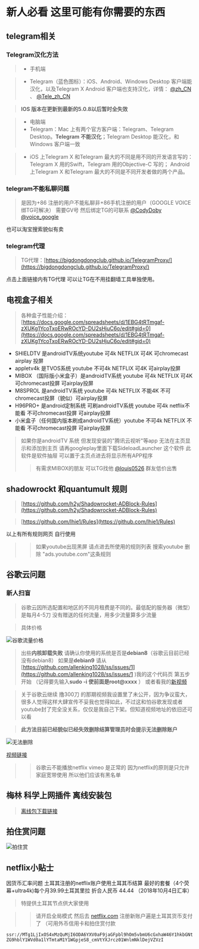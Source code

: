 # **新人必看 这里可能有你需要的东西**
## telegram相关
###                     Telegram汉化方法 
> * 手机端 

> * Telegram（蓝色图标）：iOS、Android、Windows Desktop 客户端能汉化，以及Telegram X Android 客户端也支持汉化，详情： [@zh_CN](https://t.me/zh_CN) 、 [@Tele_zh_CN](https://t.me/Tele_zh_CN)

> **IOS 版本在更新到最新的5.0.8以后暂时全失效**

> * 电脑端
> * Telegram：Mac 上有两个官方客户端：Telegram、Telegram Desktop。**Telegram 不能汉化**；Telegram Desktop 能汉化，和Windows 客户端一致

> * iOS 上Telegram X 和Telegram 最大的不同是用不同的开发语言写的：Telegram X 用的Swift，Telegram 用的Objective-C 写的；
Android 上Telegram X 和Telegram 最大的不同是不同开发者做的两个产品。

###                   telegram不能私聊问题
>是因为+86 注册的用户不能私聊非+86手机注册的用户（GOOGLE VOICE绑TG可解决）
需要GV号 然后绑定TG的可联系  [@CodyDoby](https://t.me/CodyDoby)  [@voice_google](https://t.me/voice_google)  

也可以淘宝搜索貌似有卖

###                    telegram代理
>TG代理：[https://bigdongdongclub.github.io/TelegramProxy/](https://bigdongdongclub.github.io/TelegramProxy/)

点击上面链接内有TG代理  可以让TG在不用挂翻墙工具单独使用。

##                      电视盒子相关
>各种盒子性能介绍：[https://docs.google.com/spreadsheets/d/1EBG4tRTmgaf-zXUKg1YcoTxoERwROcYD-DU2sHjuC6o/edit#gid=0](https://docs.google.com/spreadsheets/d/1EBG4tRTmgaf-zXUKg1YcoTxoERwROcYD-DU2sHjuC6o/edit#gid=0)

* SHIELDTV  是androidTV系统youtube 可4k NETFLIX 可4K 可chromecast airplay 投屏
* appletv4k  是TVOS系统  youtube 不可4k NETFLIX 可4K  可airplay投屏
* MIBOX （国际版小米盒子）是androidTV系统 youtube 可4k NETFLIX 可4K可chromecast投屏 可airplay投屏
* M8SPROL  是androidTV系统 youtube 可4k NETFLIX 不能4K 不可chromecast投屏（貌似）可airplay投屏
* H96PRO+  是android定制系统 可刷androidTV系统 youtube 可4k netflix不能看 不可chromecast投屏 可airplay投屏
* 小米盒子（任何国内版本刷成androidTV系统）youtube 不可4k NETFLIX 不能看 不可chromecast投屏 可airplay投屏

>如果你是androidTV 系统 但发现安装的"腾讯云视听"等app 无法在主页显示和添加到主页 请再googleplay里面下载SideloadLauncher 这个软件 此软件是软件抽屉 可以置于主页点进去将显示所有APP程序
>>有需求MIBOX的朋友 可以TG找他 [@louis0526](https://t.me/louis0526) 群友低价出售

##          shadowrockt 和quantumult 规则
>[https://github.com/h2y/Shadowrocket-ADBlock-Rules](https://github.com/h2y/Shadowrocket-ADBlock-Rules)

>[https://github.com/lhie1/Rules](https://github.com/lhie1/Rules)

以上有所有规则网页  自行使用
>>如果youtube出现黑屏 请点进去所使用的规则列表 搜索youtube 删除 "ads.youtube.com"这条规则

##                       谷歌云问题

### 新人扫盲

>谷歌云因所选配置和地区的不同月租费是不同的。最低配的服务器（微型）是每月4-5刀
没有赠送的任何流量，用多少流量算多少流量

>具体价格

![谷歌流量价格](https://blog1.jyzzj.online/wp-content/uploads/2018/01/2018-01-27_121544.png)

>出些**内核卸载失败** 请确认你使用的系统是否是**debian8**（谷歌云目前已经没有debian8） 如果是**debian9** 请从[https://github.com/allenking1028/ss/issues/1](https://github.com/allenking1028/ss/issues/1 )我的这个代码页 第五步开始 （记得要先输入**sudo -i  使前面是root@xxxx** ）
或者看我的[新视频](https://www.youtube.com/watch?v=1jMgiqGpX-I)

>关于谷歌云继续 撸300刀 的那期视频我设置里了未公开，因为争议蛮大，很多人觉得这样大肆宣传不妥我也觉得如此，不过这和怕谷歌发现或者youtube封了完全没关系，仅仅是我自己下架。但知道视频地址的依旧还可以看

>**此方法目前已经貌似已经失效删除结算管理员时会提示无法删除账户**

![无法删除](https://user-images.githubusercontent.com/43647204/46453693-57cfd580-c7d5-11e8-8a1f-a4687635dba8.png)

[视频链接](https://www.youtube.com/watch?v=JZNSj0loMUk)

>>谷歌云不能播放netflix  vimeo 是正常的 因为netflix的原则是只允许家庭宽带使用 所以他们应该有黑名单


##             梅林 科学上网插件 离线安装包
>[离线包下载链接](https://github.com/hq450/fancyss_history_package/tree/master/fancyss_arm)

## 拍住赏问题
![拍住赏](https://user-images.githubusercontent.com/43647204/46255851-1a1d3500-c4d5-11e8-8b82-546f4f368cd9.jpeg)

## netflix小贴士

因货币汇率问题 土耳其注册的netflix账户使用土耳其币结算 最好的套餐（4个荧幕+ultra4k)每个月39.99土耳其里拉 折合人民币 44.44 （2018年10月4日汇率）

> 特提供土耳其节点供大家使用

>> 请开启全局模式 然后去 [netflix.com](https://netflix.com) 注册新账户遍是土耳其货币支付了 （可用外币信用卡和拍住赏付款

`ssr://MTg1LjIxOS4xMzQuMjI6ODA6YXV0aF9jaGFpbl9hOm5vbmU6cGxhaW46Y1hkbGNtZG9hblY1WVd0a1lYTmtaM1Y1WGpjeS8_cmVtYXJrcz01WnlmNklDejVZVzI`

